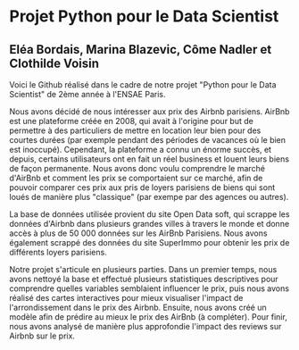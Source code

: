 <h1> Projet Python pour le Data Scientist </h1>

<h2> Eléa Bordais, Marina Blazevic, Côme Nadler et Clothilde Voisin </h2>

Voici le Github réalisé dans le cadre de notre projet "Python pour le Data Scientist" de 2ème année à l'ENSAE Paris.

Nous avons décidé de nous intéresser aux prix des Airbnb parisiens. AirBnb est une plateforme créée en 2008, qui avait à l'origine pour but de permettre à des particuliers de mettre en location leur bien pour des courtes durées (par exemple pendant des périodes de vacances où le bien est inoccupé). Cependant, la plateforme a connu un énorme succès, et depuis, certains utilisateurs ont en fait un réel business et louent leurs biens de façon permanente. Nous avons donc voulu comprendre le marché d'AirBnb et comment les prix se comportaient sur ce marché, afin de pouvoir comparer ces prix aux pris de loyers parisiens de biens qui sont loués de manière plus "classique" (par exempe par des agences ou autres). 


La base de données utilisée provient du site Open Data soft, qui scrappe les données d'Airbnb dans plusieurs grandes villes à travers le monde et donne accès à plus de 50 000 données sur les AirBnb Parisiens. Nous avons également scrappé des données du site SuperImmo pour obtenir les prix de différents loyers parisiens.  

Notre projet s'articule en plusieurs parties. Dans un premier temps, nous avons nettoyé la base et effectué plusieurs statistiques descriptives pour comprendre quelles variables semblaient influencer le prix, puis nous avons réalisé des cartes interactives pour mieux visualiser l'impact de l'arrondissement dans le prix des Airbnb. Ensuite, nous avons créé un modèle afin de prédire au mieux le prix des AirBnb (à compléter). Pour finir, nous avons analysé de manière plus approfondie l'impact des reviews sur Airbnb sur le prix. 

